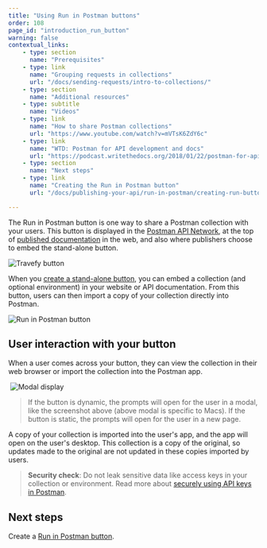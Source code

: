 ```yaml
---
title: "Using Run in Postman buttons"
order: 108
page_id: "introduction_run_button"
warning: false
contextual_links:
    - type: section
      name: "Prerequisites"
    - type: link
      name: "Grouping requests in collections"
      url: "/docs/sending-requests/intro-to-collections/"
    - type: section
      name: "Additional resources"
    - type: subtitle
      name: "Videos"
    - type: link
      name: "How to share Postman collections"
      url: "https://www.youtube.com/watch?v=mVTsK6ZdY6c"
    - type: link
      name: "WTD: Postman for API development and docs"
      url: "https://podcast.writethedocs.org/2018/01/22/postman-for-api-docs-write-the-docs/"
    - type: section
      name: "Next steps"
    - type: link
      name: "Creating the Run in Postman button"
      url: "/docs/publishing-your-api/run-in-postman/creating-run-button/"

---
```


The Run in Postman button is one way to share a Postman collection with your users. This button is displayed in the [Postman API Network](/docs/publishing-your-api/add-api-network/), at the top of [published documentation](/docs/publishing-your-api/publishing-your-docs/) in the web, and also where publishers choose to embed the stand-alone button.

![Travefy button](https://assets.postman.com/postman-docs/Travefy+API+RIP+button.jpg)

When you [create a stand-alone button](/docs/publishing-your-api/run-in-postman/creating-run-button/), you can embed a collection (and optional environment) in your website or API documentation. From this button, users can then import a copy of your collection directly into Postman.

![Run in Postman button]()

## User interaction with your button

When a user comes across your button, they can view the collection in their web browser or import the collection into the Postman app. 

 ![Modal display](https://assets.postman.com/postman-docs/Unsized+modal+image.jpg)

> If the button is dynamic, the prompts will open for the user in a modal, like the screenshot above (above modal is specific to Macs). If the button is static, the prompts will open for the user in a new page.

A copy of your collection is imported into the user's app, and the app will open on the user's desktop. This collection is a copy of the original, so updates made to the original are not updated in these copies imported by users.

> **Security check**: Do not leak sensitive data like access keys in your collection or environment. Read more about [securely using API keys in Postman](https://blog.postman.com/how-to-use-api-keys/).

## Next steps

Create a [Run in Postman button](/docs/publishing-your-api/run-in-postman/creating-run-button/).
